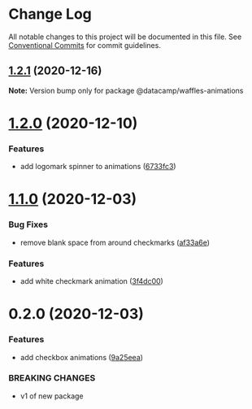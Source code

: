 # Change Log

All notable changes to this project will be documented in this file.
See [Conventional Commits](https://conventionalcommits.org) for commit guidelines.

## [1.2.1](https://github.com/datacamp/design-system/compare/@datacamp/waffles-animations@1.2.0...@datacamp/waffles-animations@1.2.1) (2020-12-16)

**Note:** Version bump only for package @datacamp/waffles-animations





# [1.2.0](https://github.com/datacamp/design-system/compare/@datacamp/waffles-animations@1.1.0...@datacamp/waffles-animations@1.2.0) (2020-12-10)


### Features

* add logomark spinner to animations ([6733fc3](https://github.com/datacamp/design-system/commit/6733fc3))





# [1.1.0](https://github.com/datacamp/design-system/compare/@datacamp/waffles-animations@0.2.0...@datacamp/waffles-animations@1.1.0) (2020-12-03)


### Bug Fixes

* remove blank space from around checkmarks ([af33a6e](https://github.com/datacamp/design-system/commit/af33a6e))


### Features

* add white checkmark animation ([3f4dc00](https://github.com/datacamp/design-system/commit/3f4dc00))





# 0.2.0 (2020-12-03)


### Features

* add checkbox animations ([9a25eea](https://github.com/datacamp/design-system/commit/9a25eea))


### BREAKING CHANGES

* v1 of new package
